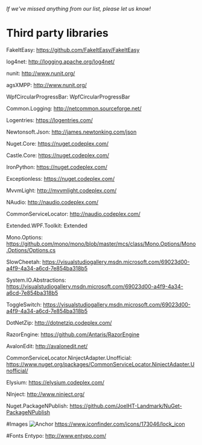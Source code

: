 *If we've missed anything from our list, please let us know!*

# Third party libraries
FakeItEasy: https://github.com/FakeItEasy/FakeItEasy

log4net: http://logging.apache.org/log4net/

nunit: http://www.nunit.org/

agsXMPP: http://www.nunit.org/

WpfCircularProgressBar: WpfCircularProgressBar

Common.Logging: http://netcommon.sourceforge.net/

Logentries: https://logentries.com/

Newtonsoft.Json: http://james.newtonking.com/json

Nuget.Core: https://nuget.codeplex.com/

Castle.Core: https://nuget.codeplex.com/

IronPython: https://nuget.codeplex.com/

Exceptionless: https://nuget.codeplex.com/

MvvmLight: http://mvvmlight.codeplex.com/

NAudio: http://naudio.codeplex.com/

CommonServiceLocator: http://naudio.codeplex.com/

Extended.WPF.Toolkit: Extended

Mono.Options: https://github.com/mono/mono/blob/master/mcs/class/Mono.Options/Mono.Options/Options.cs

SlowCheetah: https://visualstudiogallery.msdn.microsoft.com/69023d00-a4f9-4a34-a6cd-7e854ba318b5

System.IO.Abstractions: https://visualstudiogallery.msdn.microsoft.com/69023d00-a4f9-4a34-a6cd-7e854ba318b5

ToggleSwitch: https://visualstudiogallery.msdn.microsoft.com/69023d00-a4f9-4a34-a6cd-7e854ba318b5

DotNetZip: http://dotnetzip.codeplex.com/

RazorEngine: https://github.com/Antaris/RazorEngine

AvalonEdit: http://avalonedit.net/

CommonServiceLocator.NinjectAdapter.Unofficial: https://www.nuget.org/packages/CommonServiceLocator.NinjectAdapter.Unofficial/

Elysium: https://elysium.codeplex.com/

NInject: http://www.ninject.org/

Nuget.PackageNPublish: https://github.com/JoelHT-Landmark/NuGet-PackageNPublish

#Images
![Anchor](https://github.com/kellyelton/OCTGN/raw/test/octgnFX/Octgn/Resources/Anchor.png)
https://www.iconfinder.com/icons/173046/lock_icon

#Fonts
Entypo: http://www.entypo.com/
